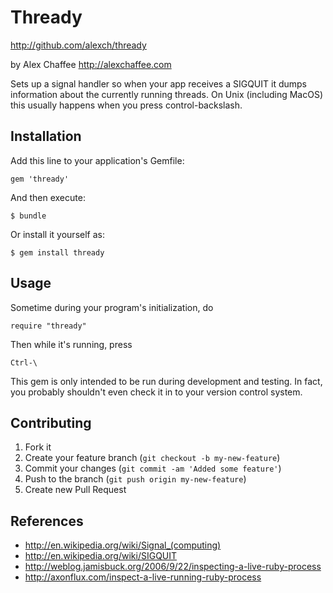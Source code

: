 # Thready

<http://github.com/alexch/thready>

by Alex Chaffee <http://alexchaffee.com>

Sets up a signal handler so when your app receives a SIGQUIT it dumps
information about the currently running threads. On Unix (including MacOS)
this usually happens when you press control-backslash.

## Installation

Add this line to your application's Gemfile:

    gem 'thready'

And then execute:

    $ bundle

Or install it yourself as:

    $ gem install thready

## Usage

Sometime during your program's initialization, do

    require "thready"

Then while it's running, press

    Ctrl-\

This gem is only intended to be run during development and testing.
In fact, you probably shouldn't even check it in to your version control
system.

## Contributing

1. Fork it
2. Create your feature branch (`git checkout -b my-new-feature`)
3. Commit your changes (`git commit -am 'Added some feature'`)
4. Push to the branch (`git push origin my-new-feature`)
5. Create new Pull Request

## References

* http://en.wikipedia.org/wiki/Signal_(computing)
* http://en.wikipedia.org/wiki/SIGQUIT
* http://weblog.jamisbuck.org/2006/9/22/inspecting-a-live-ruby-process
* http://axonflux.com/inspect-a-live-running-ruby-process

